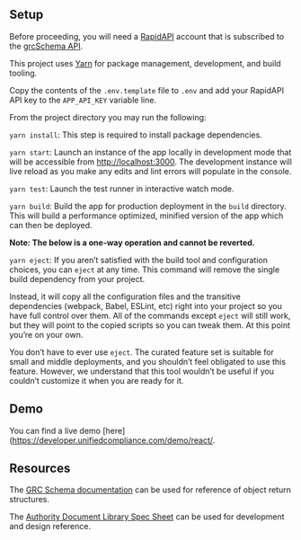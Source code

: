 ## Setup

Before proceeding, you will need a [RapidAPI](https://www.rapidapi.com/) account that is subscribed to the 
[grcSchema API](https://rapidapi.com/unified-compliance-unified-compliance-default/api/grcschema).

This project uses [Yarn](https://classic.yarnpkg.com/en/docs/install) for package management, development, and build tooling.

Copy the contents of the `.env.template` file to `.env` and add your RapidAPI API key to the `APP_API_KEY` variable line.

From the project directory you may run the following:

`yarn install`: This step is required to install package dependencies.

`yarn start`: Launch an instance of the app locally in development mode that will be accessible from 
[http://localhost:3000](http://localhost:3000). The development instance will live reload as you make any edits and lint 
errors will populate in the console.

`yarn test`: Launch the test runner in interactive watch mode.

`yarn build`: Build the app for production deployment in the `build` directory. This will build a performance optimized, 
minified version of the app which can then be deployed.

**Note: The below is a one-way operation and cannot be reverted.**

`yarn eject`: If you aren’t satisfied with the build tool and configuration choices, you can `eject` at any time. This
 command will remove the single build dependency from your project.
              
Instead, it will copy all the configuration files and the transitive dependencies (webpack, Babel, ESLint, etc) right into 
your project so you have full control over them. All of the commands except `eject` will still work, but they will point
 to the copied scripts so you can tweak them. At this point you’re on your own.

You don’t have to ever use `eject`. The curated feature set is suitable for small and middle deployments, and you shouldn’t 
feel obligated to use this feature. However, we understand that this tool wouldn’t be useful if you couldn’t customize it 
when you are ready for it.

## Demo

You can find a live demo [here](https://developer.unifiedcompliance.com/demo/react/.

## Resources

The [GRC Schema documentation](http://grcschema.org) can be used for reference of object return structures.

The [Authority Document Library Spec Sheet](https://theucf.info/GH-AD-Library) can be used for development and design 
reference.